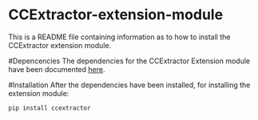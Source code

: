 # CCExtractor-extension-module
This is a README file containing information as to how to install the CCExtractor extension module.

#Depencencies
The dependencies for the CCExtractor Extension module have been documented [here](https://docs.google.com/document/d/1NxQvBgmjNA5-EWnla0NAdOKIDkWRB37436c0lSe59aQ/edit?usp=sharing).

#Installation
After the dependencies have been installed, for installing the extension module:
```
pip install ccextractor
```
